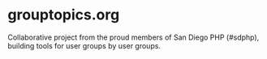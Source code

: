 grouptopics.org
===============

Collaborative project from the proud members of San Diego PHP (#sdphp), building tools for user groups by user groups.